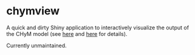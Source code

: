 # chymview
A quick and dirty Shiny application to interactively visualize the output of the CHyM model (see [here](https://www.ictp.it/research/esp/models/chym.aspx) and [here](http://cetemps.aquila.infn.it/chym/) for details).

Currently unmaintained.
